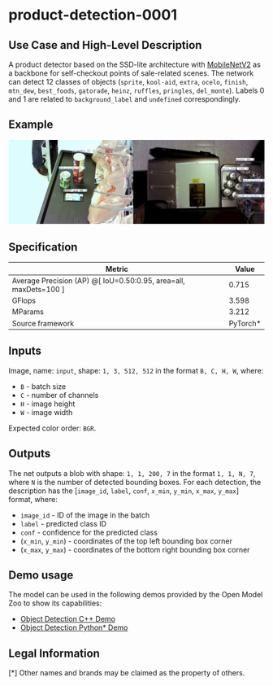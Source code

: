 # product-detection-0001

## Use Case and High-Level Description

A product detector based on the SSD-lite architecture with [MobileNetV2](https://arxiv.org/abs/1801.04381) as a backbone for self-checkout points of sale-related scenes.
The network can detect 12 classes of objects (`sprite`, `kool-aid`, `extra`, `ocelo`, `finish`, `mtn_dew`, `best_foods`, `gatorade`, `heinz`, `ruffles`, `pringles`, `del_monte`). Labels 0 and 1 are related to `background_label` and `undefined` correspondingly.

## Example

![](./assets/product-detection-0001.jpg)

## Specification

| Metric                                                            | Value     |
|-------------------------------------------------------------------|-----------|
| Average Precision (AP) @[ IoU=0.50:0.95,  area=all, maxDets=100 ] | 0.715     |
| GFlops                                                            | 3.598     |
| MParams                                                           | 3.212     |
| Source framework                                                  | PyTorch\* |

## Inputs

Image, name: `input`, shape: `1, 3, 512, 512` in the format `B, C, H, W`, where:

- `B` - batch size
- `C` - number of channels
- `H` - image height
- `W` - image width

Expected color order: `BGR`.

## Outputs

The net outputs a blob with shape: `1, 1, 200, 7` in the format `1, 1, N, 7`, where `N` is the number of detected
bounding boxes. For each detection, the description has the [`image_id`, `label`, `conf`, `x_min`, `y_min`, `x_max`, `y_max`] format, where:

- `image_id` - ID of the image in the batch
- `label` - predicted class ID
- `conf` - confidence for the predicted class
- (`x_min`, `y_min`) - coordinates of the top left bounding box corner
- (`x_max`, `y_max`) - coordinates of the bottom right bounding box corner

## Demo usage

The model can be used in the following demos provided by the Open Model Zoo to show its capabilities:

* [Object Detection C++ Demo](../../../demos/object_detection_demo/cpp/README.md)
* [Object Detection Python\* Demo](../../../demos/object_detection_demo/python/README.md)

## Legal Information
[*] Other names and brands may be claimed as the property of others.
